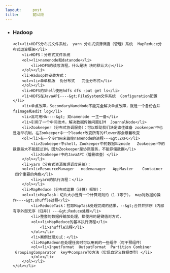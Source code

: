 ```yaml
---
layout:     post
title:      前回顾
---
```

<div id="article_content" class="article_content clearfix csdn-tracking-statistics" data-pid="blog" data-mod="popu_307" data-dsm="post">
								            <link rel="stylesheet" href="https://csdnimg.cn/release/phoenix/template/css/ck_htmledit_views-f76675cdea.css">
						<div class="htmledit_views" id="content_views">
                <ul><li>
	<h3>Hadoop</h3>

	<ol><li>HDFS分布式文件系统， yarn 分布式资源调度（管理）系统  MapReduce分布式运算框架</li>
		<li>HDFS：分布式文件系统
		<ol><li>namenode和datanode</li>
			<li>HDFS的读写流程，什么是块 块的默认大小</li>
		</ol></li>
		<li>Hadoop的安装方式：
		<ol><li>单单机版  伪分布式   完全分布式</li>
		</ol></li>
		<li>HDFS的Shell使用hdfs dfs -put get ls</li>
		<li>HDFS在JavaAPI----&gt;FileSystem文件系统  Configuration配置</li>
		<li>单点故障，SecondaryNameNode不能完全解决单点故障，就是一个备份合并fsimage和edit log</li>
		<li>高可用HA----&gt; 双namenode 一主一备</li>
		<li>引用了一个中间技术，解决数据传输问题QJM  JournalNode</li>
		<li>Zookeeper（分布式协调服务）：可以帮助我们决定谁住谁备 zookeeper中也是选举机制，在Zookeeper中一个leader改变所有的flower都会跟着改变   
		<ol><li>有一个专门用来监控namenode的进程---&gt;ZKFC</li>
			<li>Zookeeper中shell，Zookeeper中的数据叫znode   Zookeeper中的数据最大不能超过1M，因为Zookeeper是协调服务，不能存储数据</li>
			<li>Zookeeper中的JavaAPI（增删改查）</li>
		</ol></li>
		<li>yarn（分布式资源管理调度系统）：
		<ol><li>ResourceManager   nodemanager   AppMaster    Container   四个重要的角色</li>
			<li>yarn的执行流程：</li>
		</ol></li>
		<li>MapReduce（分布式运算（计算）框架）：
		<ol><li>MapTask：切片大小是有一个计算规则的（1.1等于）， map对数据的操作----&gt;shuffle过程</li>
			<li>ReduceTask：拉取MapTask处理完成的结果，--&gt;合并并排序（内部有序外部无序（归并））---&gt;Reduce处理</li>
			<li>整套的数据传输加处理，都使用的是键值对方式，
			<ol><li>MapReduce的基本执行流程</li>
				<li>shuffle流程</li>
			</ol></li>
			<li>案例处理方式：</li>
			<li>MapRadeon在处理任务时可以用到的一些组件（可干预组件）
			<ol><li>InputFormat  OutputFormat  Partition Combiner   GroupingComparator  key中compareTO方法（实现自定义数据类型）</li>
			</ol></li>
		</ol></li>
	</ol></li>
</ul>            </div>
                </div>
